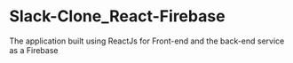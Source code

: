 # Slack-Clone_React-Firebase
The application built using ReactJs for Front-end and the back-end service as a Firebase
